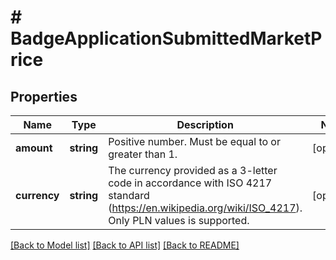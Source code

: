 # # BadgeApplicationSubmittedMarketPrice

## Properties

Name | Type | Description | Notes
------------ | ------------- | ------------- | -------------
**amount** | **string** | Positive number. Must be equal to or greater than 1. | [optional]
**currency** | **string** | The currency provided as a 3-letter code in accordance with ISO 4217 standard (https://en.wikipedia.org/wiki/ISO_4217). Only PLN values is supported. | [optional]

[[Back to Model list]](../../README.md#models) [[Back to API list]](../../README.md#endpoints) [[Back to README]](../../README.md)
